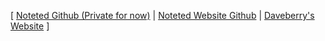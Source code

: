 <p>
    [ <a href="https://github.com/Daveberry-Stuff/Noteted">Noteted Github (Private for now)</a> | <a href="https://github.com/Daveberry-Stuff/Noteted-Website">Noteted Website Github</a> | <a href="https://daveberry.netlify.app/">Daveberry's Website</a> ]
</p>
